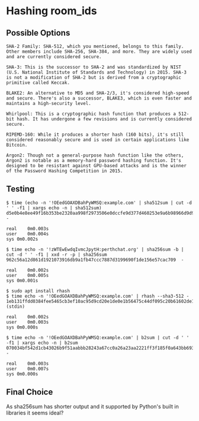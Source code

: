 
# Hashing room_ids


## Possible Options

    SHA-2 Family: SHA-512, which you mentioned, belongs to this family. Other members include SHA-256, SHA-384, and more. They are widely used and are currently considered secure.

    SHA-3: This is the successor to SHA-2 and was standardized by NIST (U.S. National Institute of Standards and Technology) in 2015. SHA-3 is not a modification of SHA-2 but is derived from a cryptographic primitive called Keccak.

    BLAKE2: An alternative to MD5 and SHA-2/3, it's considered high-speed and secure. There's also a successor, BLAKE3, which is even faster and maintains a high-security level.

    Whirlpool: This is a cryptographic hash function that produces a 512-bit hash. It has undergone a few revisions and is currently considered secure.

    RIPEMD-160: While it produces a shorter hash (160 bits), it's still considered reasonably secure and is used in certain applications like Bitcoin.

    Argon2: Though not a general-purpose hash function like the others, Argon2 is notable as a memory-hard password hashing function. It's designed to be resistant against GPU-based attacks and is the winner of the Password Hashing Competition in 2015.


## Testing
```
$ time (echo -n '!OEedGOAXDBahPyWMSQ:example.com' | sha512sum | cut -d ' ' -f1 | xargs echo -n | sha512sum)
d5e0b4e8ee49f16b353be2320aa998f2973506e0dccfe9d377d460253e9a6b98966d9d959dfa1501a33a7781eb4cc18eab1cbf03ba3c0fbe98979aa5f163abc7  -

real	0m0.003s
user	0m0.004s
sys	0m0.002s

$ time echo -n '!zWTEwEwdqIvmcJpytH:perthchat.org' | sha256sum -b | cut -d ' ' -f1 | xxd -r -p | sha256sum
962c56a12d861d1921073916db9a1fb47ccc7887d3199690f1de156e57cac709  -

real	0m0.002s
user	0m0.005s
sys	0m0.001s

$ sudo apt install rhash
$ time echo -n '!OEedGOAXDBahPyWMSQ:example.com' | rhash --sha3-512 - 
1eb131ffdd0384fee5465cb3ef10ac95d9cd20e1de0e1b56475c44df095c20b61602de183f0fc0cec49d7e291d06b5169f0134e45923ab5814c42f57353dbb8b  (stdin)

real	0m0.002s
user	0m0.003s
sys	0m0.000s

$ time echo -n '!OEedGOAXDBahPyWMSQ:example.com' | b2sum | cut -d ' ' -f1 | xargs echo -n | b2sum
070034bf542d1cb43026b9f51aabbb28243a67cc0a26a23aa2221ff3f185f0a643bb693d39a3525b68d142b4698f3ba755e0eb90c992580376d867aa1ed5d23e  -

real	0m0.003s
user	0m0.007s
sys	0m0.000s
```


## Final Choice

As sha256sum has shorter output and it supported by Python's built in libraries it seems ideal?
